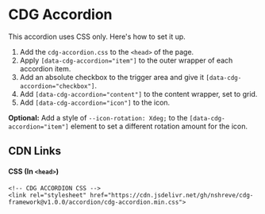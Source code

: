 # CDG Accordion
This accordion uses CSS only. Here's how to set it up.

1. Add the `cdg-accordion.css` to the `<head>` of the page.
2. Apply `[data-cdg-accordion="item"]` to the outer wrapper of each accordion item.
3. Add an absolute checkbox to the trigger area and give it `[data-cdg-accordion="checkbox"]`.
4. Add `[data-cdg-accordion="content"]` to the content wrapper, set to grid.
5. Add `[data-cdg-accordion="icon"]` to the icon.

**Optional:** Add a style of `--icon-rotation: Xdeg;` to the `[data-cdg-accordion="item"]` element to set a different rotation amount for the icon.

## CDN Links
#### CSS (In `<head>`)
```
<!-- CDG ACCORDION CSS -->
<link rel="stylesheet" href="https://cdn.jsdelivr.net/gh/nshreve/cdg-framework@v1.0.0/accordion/cdg-accordion.min.css">
```
